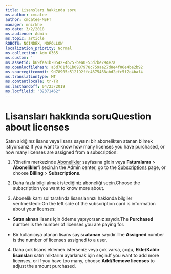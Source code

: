 ```yaml
---
title: Lisansları hakkında soru
ms.author: cmcatee
author: cmcatee-MSFT
manager: mnirkhe
ms.date: 3/2/2018
ms.audience: Admin
ms.topic: article
ROBOTS: NOINDEX, NOFOLLOW
localization_priority: Normal
ms.collection: Adm_O365
ms.custom: ''
ms.assetid: b69fea1b-0542-4b75-bea0-53d7be294e7a
ms.openlocfilehash: a5d701f61b0987978c759aa27d8e4f06e4be2b92
ms.sourcegitcommit: 9d78905c512192ffc4675468abd2efc5f2e4baf4
ms.translationtype: MT
ms.contentlocale: tr-TR
ms.lasthandoff: 04/23/2019
ms.locfileid: "32371462"
---
```

# <a name="question-about-licenses"></a><span data-ttu-id="b3f9b-102">Lisansları hakkında soru</span><span class="sxs-lookup"><span data-stu-id="b3f9b-102">Question about licenses</span></span>

<span data-ttu-id="b3f9b-103">Satın aldığınız lisans veya lisans sayısını bir abonelikten atanan bilmek istiyorsanız:</span><span class="sxs-lookup"><span data-stu-id="b3f9b-103">If you want to know how many licenses you have purchased, or how many licenses are assigned from a subscription:</span></span>
  
1. <span data-ttu-id="b3f9b-104">Yönetim merkezinde [Abonelikler](https://go.microsoft.com/fwlink/p/?linkid=842054) sayfasına gidin veya **Faturalama** \> **Abonelikler**’i seçin.</span><span class="sxs-lookup"><span data-stu-id="b3f9b-104">In the Admin center, go to the [Subscriptions](https://go.microsoft.com/fwlink/p/?linkid=842054) page, or choose **Billing** \> **Subscriptions**.</span></span>
    
2. <span data-ttu-id="b3f9b-105">Daha fazla bilgi almak istediğiniz aboneliği seçin.</span><span class="sxs-lookup"><span data-stu-id="b3f9b-105">Choose the subscription you want to know more about.</span></span>
    
3. <span data-ttu-id="b3f9b-106">Abonelik kartı sol tarafında lisanslarınızı hakkında bilgiler verilmektedir:</span><span class="sxs-lookup"><span data-stu-id="b3f9b-106">On the left side of the subscription card is information about your licenses:</span></span>
    
  - <span data-ttu-id="b3f9b-107">**Satın alınan** lisans için ödeme yapıyorsanız sayıdır.</span><span class="sxs-lookup"><span data-stu-id="b3f9b-107">The **Purchased** number is the number of licenses you are paying for.</span></span> 
    
  - <span data-ttu-id="b3f9b-108">Bir kullanıcıya atanan lisans sayısı **atanan** sayıdır.</span><span class="sxs-lookup"><span data-stu-id="b3f9b-108">The **Assigned** number is the number of licenses assigned to a user.</span></span> 
    
4. <span data-ttu-id="b3f9b-109">Daha çok lisans eklemek isterseniz veya çok varsa, çoğu, **Ekle/Kaldır lisansları** satın miktarını ayarlamak için seçin.</span><span class="sxs-lookup"><span data-stu-id="b3f9b-109">If you want to add more licenses, or if you have too many, choose **Add/Remove licenses** to adjust the amount purchased.</span></span> 
    

